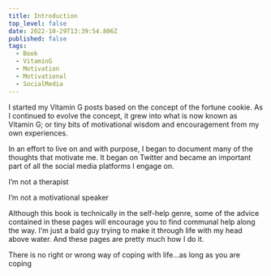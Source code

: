 ```yaml
---
title: Introduction
top_level: false
date: 2022-10-29T13:39:54.806Z
published: false
tags:
  - Book
  - VitaminG
  - Motivation
  - Motivational
  - SocialMedia
---
```

I started my Vitamin G posts based on the concept of the fortune cookie. As I continued to evolve the concept, it grew into what is now known as Vitamin G; or tiny bits of motivational wisdom and encouragement from my own experiences.

In an effort to live on and with purpose, I began to document many of the thoughts that motivate me. It began on Twitter and became an important part of all the social media platforms I engage on.

I’m not a therapist

I’m not a motivational speaker

Although this book is technically in the self-help genre, some of the advice contained in these pages will encourage you to find communal help along the way. I’m just a bald guy trying to make it through life with my head above water. And these pages are pretty much how I do it.

There is no right or wrong way of coping with life…as long as you are coping